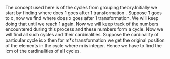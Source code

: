 The concept used here is of the cycles from grouping theory.Initially we start by finding where does 1 goes after 1 transformation . Suppose 1 goes to x ,now we find where does x goes after 1 transformation. We will keep doing that until we reach 1 again. Now we will keep track of the numbers encountered during this process and these numbers form a cycle. Now we will find all such cycles and their cardinalities. Suppose the cardinality of particular cycle is x then for m*x transformation we get the original position of the elements in the cycle where m is integer. Hence we have to find the lcm of the cardinalities of all cycles.